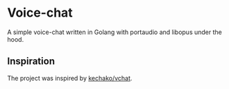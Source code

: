 # Voice-chat

A simple voice-chat written in Golang with portaudio and libopus under the hood.

## Inspiration

The project was inspired by [kechako/vchat](https://github.com/kechako/vchat).